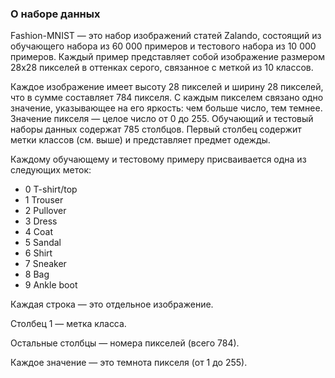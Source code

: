 ### О наборе данных
Fashion-MNIST — это набор изображений статей Zalando, состоящий из обучающего набора из 60 000 примеров и тестового набора из 10 000 примеров. Каждый пример представляет собой изображение размером 28x28 пикселей в оттенках серого, связанное с меткой из 10 классов.

Каждое изображение имеет высоту 28 пикселей и ширину 28 пикселей, что в сумме составляет 784 пикселя. С каждым пикселем связано одно значение, указывающее на его яркость: чем больше число, тем темнее. Значение пикселя — целое число от 0 до 255. Обучающий и тестовый наборы данных содержат 785 столбцов. Первый столбец содержит метки классов (см. выше) и представляет предмет одежды.

Каждому обучающему и тестовому примеру присваивается одна из следующих меток:
* 0 T-shirt/top
* 1 Trouser
* 2 Pullover
* 3 Dress
* 4 Coat
* 5 Sandal
* 6 Shirt
* 7 Sneaker
* 8 Bag
* 9 Ankle boot

Каждая строка — это отдельное изображение.

Столбец 1 — метка класса.

Остальные столбцы — номера пикселей (всего 784).

Каждое значение — это темнота пикселя (от 1 до 255).
